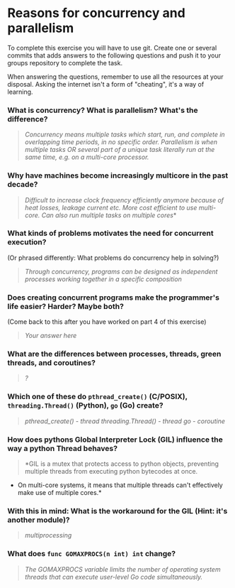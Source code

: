 # Reasons for concurrency and parallelism


To complete this exercise you will have to use git. Create one or several commits that adds answers to the following questions and push it to your groups repository to complete the task.

When answering the questions, remember to use all the resources at your disposal. Asking the internet isn't a form of "cheating", it's a way of learning.

 ### What is concurrency? What is parallelism? What's the difference?
 > *Concurrency means multiple tasks which start, run, and complete in overlapping time periods, in no specific order.
    Parallelism is when multiple tasks OR several part of a unique task literally run at the same time, e.g. on a multi-core processor.*
 
 ### Why have machines become increasingly multicore in the past decade?
 > *Difficult to increase clock frequency efficiently anymore because of heat losses, leakage current etc. 
    More cost efficient to use multi-core. Can also run multiple tasks on multiple cores**
 
 ### What kinds of problems motivates the need for concurrent execution?
 (Or phrased differently: What problems do concurrency help in solving?)
 > *Through concurrency, programs can be designed as independent processes working together in a specific composition*
 
 ### Does creating concurrent programs make the programmer's life easier? Harder? Maybe both?
 (Come back to this after you have worked on part 4 of this exercise)
 > *Your answer here*
 
 ### What are the differences between processes, threads, green threads, and coroutines?
 > *?*
 
 ### Which one of these do `pthread_create()` (C/POSIX), `threading.Thread()` (Python), `go` (Go) create?
 > *pthread_create() - thread
    threading.Thread() - thread
    go - coroutine*
 
 ### How does pythons Global Interpreter Lock (GIL) influence the way a python Thread behaves?
 > *GIL is a mutex that protects access to python objects, preventing multiple threads from executing python bytecodes at once.
+    On multi-core systems, it means that multiple threads can't effectively make use of multiple cores.*
 
 ### With this in mind: What is the workaround for the GIL (Hint: it's another module)?
 > *multiprocessing*
 
 ### What does `func GOMAXPROCS(n int) int` change? 
 > *The GOMAXPROCS variable limits the number of operating system threads that can execute user-level Go code simultaneously.*
